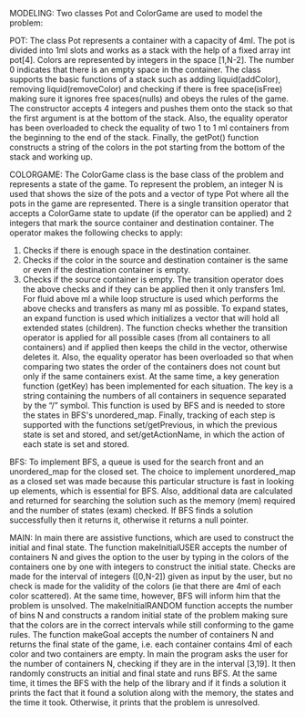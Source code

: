 MODELING: 
Two classes Pot and ColorGame are used to model the problem:

POT: 
The class Pot represents a container with a capacity of 4ml. The pot is divided into 1ml slots and works as a stack with the help of a fixed array int pot[4]. Colors are represented by integers in the space [1,N-2]. The number 0 indicates that there is an empty space in the container. The class supports the basic functions of a stack such as adding liquid(addColor), removing liquid(removeColor) and checking if there is free space(isFree) making sure it ignores free spaces(nulls) and obeys the rules of the game.
The constructor accepts 4 integers and pushes them onto the stack so that the first argument is at the bottom of the stack. Also, the equality operator has been overloaded to check the equality of two 1 to 1 ml containers from the beginning to the end of the stack.
Finally, the getPot() function constructs a string of the colors in the pot starting from the bottom of the stack and working up.

COLORGAME: 
The ColorGame class is the base class of the problem and represents a state of the game.
To represent the problem, an integer N is used that shows the size of the pots and a vector of type Pot where all the pots in the game are represented.
There is a single transition operator that accepts a ColorGame state to update (if the operator can be applied) and 2 integers that mark the source container and destination container. The operator makes the following checks to apply:
1. Checks if there is enough space in the destination container.
2. Checks if the color in the source and destination container is the same or even if the destination container is empty.
3. Checks if the source container is empty.
The transition operator does the above checks and if they can be applied then it only transfers 1ml. For fluid above ml a while loop structure is used which performs the above checks and transfers as many ml as possible.
To expand states, an expand function is used which initializes a vector that will hold all extended states (children). The function checks whether the transition operator is applied for all possible cases (from all containers to all containers) and if applied then keeps the child in the vector, otherwise deletes it.
Also, the equality operator has been overloaded so that when comparing two states the order of the containers does not count but only if the same containers exist.
At the same time, a key generation function (getKey) has been implemented for each situation. The key is a string containing the numbers of all containers in sequence separated by the “/” symbol. This function is used by BFS and is needed to store the states in BFS's unordered_map.
Finally, tracking of each step is supported with the functions set/getPrevious, in which the previous state is set and stored, and set/getActionName, in which the action of each state is set and stored.

BFS: 
To implement BFS, a queue is used for the search front and an unordered_map for the closed set. The choice to implement unordered_map as a closed set was made because this particular structure is fast in looking up elements, which is essential for BFS.
Also, additional data are calculated and returned for searching the solution such as the memory (mem) required and the number of states (exam) checked.
If BFS finds a solution successfully then it returns it, otherwise it returns a null pointer.

MAIN: 
In main there are assistive functions, which are used to construct the initial and final state.
The function makeInitialUSER accepts the number of containers N and gives the option to the user by typing in the colors of the containers one by one with integers to construct the initial state. Checks are made for the interval of integers ([0,N-2]) given as input by the user, but no check is made for the validity of the colors (ie that there are 4ml of each color scattered). At the same time, however, BFS will inform him that the problem is unsolved.
The makeInitialRANDOM function accepts the number of bins N and constructs a random initial state of the problem making sure that the colors are in the correct intervals while still conforming to the game rules.
The function makeGoal accepts the number of containers N and returns the final state of the game, i.e. each container contains 4ml of each color and two containers are empty.
In main the program asks the user for the number of containers N, checking if they are in the interval [3,19]. It then randomly constructs an initial and final state and runs BFS. At the same time, it times the BFS with the help of the <chrono> library and if it finds a solution it prints the fact that it found a solution along with the memory, the states and the time it took. Otherwise, it prints that the problem is unresolved.
